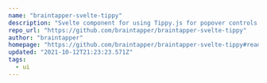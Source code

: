 ```yaml
---
name: "braintapper-svelte-tippy"
description: "Svelte component for using Tippy.js for popover controls."
repo_url: "https://github.com/braintapper/braintapper-svelte-tippy"
author: "braintapper"
homepage: "https://github.com/braintapper/braintapper-svelte-tippy#readme"
updated: "2021-10-12T21:23:23.571Z"
tags: 
  - ui
---
```

